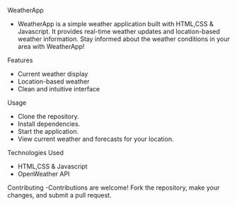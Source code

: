 WeatherApp
- WeatherApp is a simple weather application built with HTML,CSS & Javascript. It provides real-time weather updates and location-based weather information. Stay informed about the weather conditions in your area with WeatherApp!


Features
- Current weather display
- Location-based weather
- Clean and intuitive interface


Usage
- Clone the repository.
- Install dependencies.
- Start the application.
- View current weather and forecasts for your location.


Technologies Used
- HTML,CSS & Javascript
- OpenWeather API


Contributing
-Contributions are welcome! Fork the repository, make your changes, and submit a pull request.
